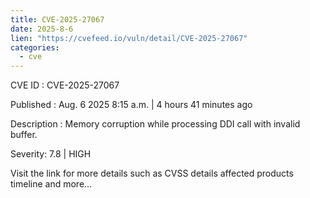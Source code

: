 ```yaml
--- 
title: CVE-2025-27067
date: 2025-8-6
lien: "https://cvefeed.io/vuln/detail/CVE-2025-27067"
categories:
  - cve
---
```


CVE ID : CVE-2025-27067

Published :  Aug. 6
2025
8:15 a.m. | 4 hours
41 minutes ago

Description : Memory corruption while processing DDI call with invalid buffer.

Severity: 7.8 | HIGH

Visit the link for more details
such as CVSS details
affected products
timeline
and more...
